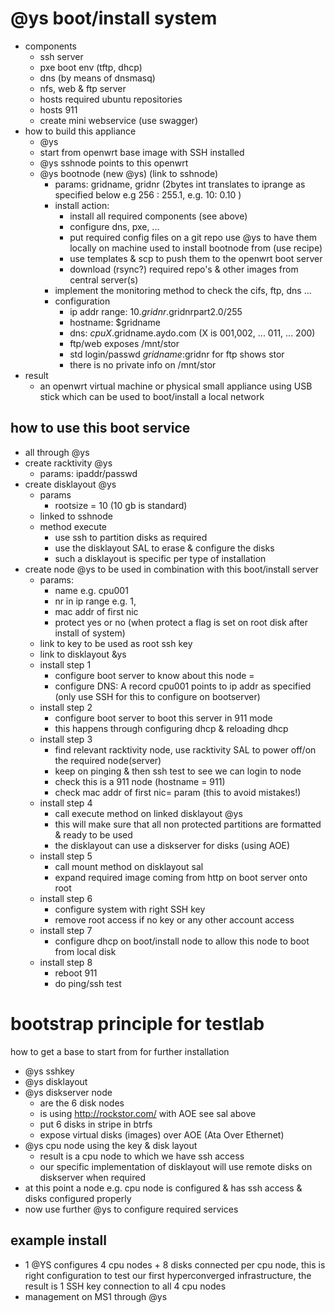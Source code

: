 # @ys boot/install system

- components
    - ssh server
    - pxe boot env (tftp, dhcp)
    - dns (by means of dnsmasq)
    - nfs, web & ftp server
    - hosts required ubuntu repositories
    - hosts 911 
    - create mini webservice (use swagger) 
- how to build this appliance
     - @ys
     - start from openwrt base image with SSH installed
     - @ys sshnode points to this openwrt
     - @ys bootnode (new @ys) (link to sshnode)
        - params: gridname, gridnr  (2bytes int translates to iprange as specified below e.g 256 : 255.1, e.g. 10: 0.10 ) 
        - install action: 
            - install all required components (see above)
            - configure dns, pxe, ...
            - put required config files on a git repo use @ys to have them locally on machine used to install bootnode from (use recipe)
            - use templates & scp to push them to the openwrt boot server
            - download (rsync?) required repo's & other images from central server(s)
       - implement the monitoring method to check the cifs, ftp, dns ...
       - configuration 
            - ip addr range: 10.$gridnr.$gridnrpart2.0/255
            - hostname: $gridname
            - dns: $cpuX.$gridname.aydo.com (X is 001,002, ... 011, ... 200)
            - ftp/web exposes /mnt/stor
            - std login/passwd $gridname:$gridnr for ftp shows stor
            - there is no private info on /mnt/stor 
- result
    - an openwrt virtual machine or physical small appliance using USB stick which can be used to boot/install a local network

## how to use this boot service

- all through @ys
- create racktivity @ys
    - params: ipaddr/passwd 
- create disklayout @ys
    - params
        - rootsize = 10  (10 gb is standard)
    - linked to sshnode  
    - method execute
        - use ssh to partition disks as required
        - use the disklayout SAL to erase & configure the disks
        - such a disklayout is specific per type of installation
- create node @ys to be used in combination with this boot/install server
    - params: 
        - name e.g. cpu001
        - nr in ip range e.g. 1, 
        - mac addr of first nic
        - protect yes or no (when protect a flag is set on root disk after install of system)
    - link to key to be used as root ssh key
    - link to disklayout &ys
    - install step 1
        - configure boot server to know about this node =   
        - configure DNS: A record cpu001 points to ip addr as specified (only use SSH for this to configure on bootserver)
    - install step 2 
        - configure boot server to boot this server in 911 mode
        - this happens through configuring dhcp & reloading dhcp
    - install step 3
        - find relevant racktivity node, use racktivity SAL to power off/on the required node(server)
        -  keep on pinging & then ssh test to see we can login to node 
        -  check this is a 911 node (hostname = 911)
        -  check mac addr of first nic= param (this to avoid mistakes!)
    - install step 4
        - call execute method on linked disklayout @ys
        - this will make sure that all non protected partitions are formatted & ready to be used
        - the disklayout can use a diskserver for disks (using AOE)
    - install step 5
        - call mount method on disklayout sal
        - expand required image coming from http on boot server onto root
    - install step 6
        - configure system with right SSH key
        - remove root access if no key or any other account access 
    - install step 7
        - configure dhcp on boot/install node to allow this node to boot from local disk
    - install step 8  
        - reboot 911
        - do ping/ssh test

# bootstrap principle for testlab

how to get a base to start from for further installation

- @ys sshkey
- @ys disklayout
- @ys diskserver node
    - are the 6 disk nodes
    - is using http://rockstor.com/ with AOE see sal above
    - put 6 disks in stripe in btrfs
    - expose virtual disks (images) over AOE (Ata Over Ethernet)
- @ys cpu node using the key & disk layout
    - result is a cpu node to which we have ssh access
    - our specific implementation of disklayout will use remote disks on diskserver when required
- at this point a node e.g. cpu node is configured & has ssh access & disks configured properly
- now use further @ys to configure required services
 
 ## example install
- 1 @YS configures 4 cpu nodes + 8 disks connected per cpu node, this is right configuration to test our first hyperconverged infrastructure, the result is 1 SSH key connection to all 4 cpu nodes
- management on MS1 through @ys

